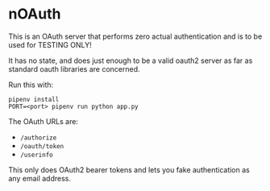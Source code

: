 # nOAuth

This is an OAuth server that performs zero actual authentication and
is to be used for TESTING ONLY!

It has no state, and does just enough to be a valid oauth2 server as
far as standard oauth libraries are concerned.

Run this with:

```
pipenv install
PORT=<port> pipenv run python app.py
```

The OAuth URLs are:

* `/authorize`
* `/oauth/token`
* `/userinfo`

This only does OAuth2 bearer tokens and lets you fake authentication as any email address.


